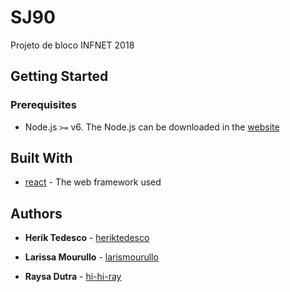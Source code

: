 # SJ90

Projeto de bloco INFNET 2018

## Getting Started

### Prerequisites

* Node.js `>=` v6.
The Node.js can be downloaded in the [website](https://nodejs.org/en/)

## Built With

* [react](https://reactjs.org) - The web framework used

## Authors

* **Herik Tedesco** -  [heriktedesco](https://github.com/heriktedesco)

* **Larissa Mourullo** -  [larismourullo](https://github.com/larismourullo)

* **Raysa Dutra** -  [hi-hi-ray](https://github.com/hi-hi-ray)
